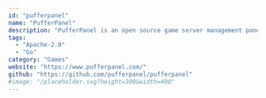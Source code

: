 ```yaml
---
id: "pufferpanel"
name: "PufferPanel"
description: "PufferPanel is an open source game server management panel, designed for both small networks and game server providers."
tags:
  - "Apache-2.0"
  - "Go"
category: "Games"
website: "https://www.pufferpanel.com/"
github: "https://github.com/pufferpanel/pufferpanel"
#image: "/placeholder.svg?height=300&width=400"
---
```



